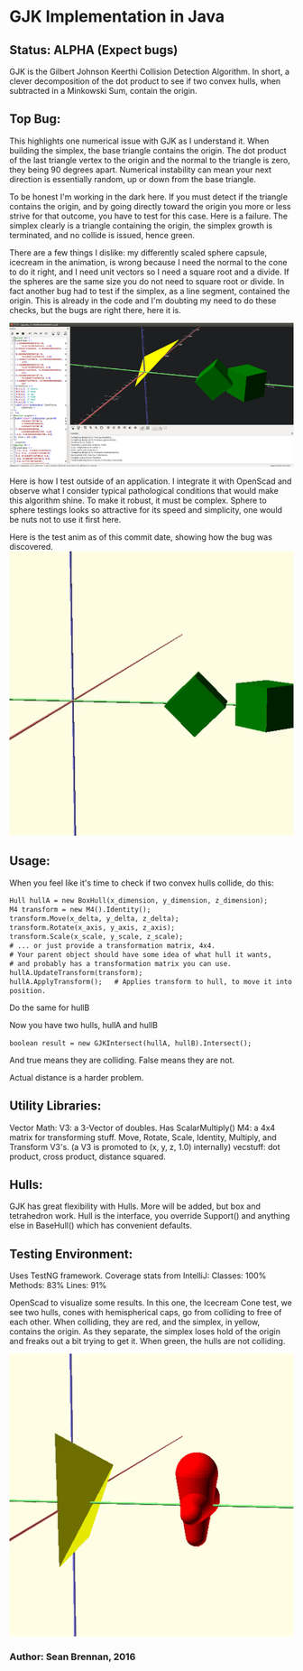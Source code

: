 # GJK Implementation in Java

## Status: ALPHA (Expect bugs)

GJK is the Gilbert Johnson Keerthi Collision Detection Algorithm.
In short, a clever decomposition of the dot product to see if two
convex hulls, when subtracted in a Minkowski Sum, contain the origin.

## Top Bug:
This highlights one numerical issue with GJK as I understand it.  When building the simplex, the base triangle contains the origin.  The dot product of the last triangle vertex to the origin and the normal to the triangle is zero, they being 90 degrees apart.  Numerical instability can mean your next direction is essentially random, up or down from the base triangle.

To be honest I'm working in the dark here.  If you must detect if the triangle contains the origin, and by going directly toward the origin you more or less strive for that outcome, you have to test for this case.  Here is a failure.  The simplex clearly is a triangle containing the origin, the simplex growth is terminated, and no collide is issued, hence green.

There are a few things I dislike: my differently scaled sphere capsule, icecream in the animation, is wrong because I need the normal to the cone to do it right, and I need unit vectors so I need a square root and a divide.  If the spheres are the same size you do not need to square root or divide.  In fact another bug had to test if the simplex, as a line segment, contained the origin.  This is already in the code and I'm doubting my need to do these checks, but the bugs are right there, here it is.

![edge on edge test fail](https://github.com/zettix/gjkj/blob/master/resources/edge_bug_gjkj.png)

Here is how I test outside of an application.  I integrate it with OpenScad and observe what I consider typical pathological conditions that would make this algorithm shine.  To make it robust, it must be complex.  Sphere to sphere testings looks so attractive for its speed and simplicity, one would be nuts not to use it first here.

Here is the test anim as of this commit date, showing how the bug was discovered.
![edge on edge test fail_animation](https://github.com/zettix/gjkj/blob/master/resources/edge-detection-bug.gif)

## Usage:

When you feel like it's time to check if two convex hulls collide, do this:
```
Hull hullA = new BoxHull(x_dimension, y_dimension, z_dimension);
M4 transform = new M4().Identity();
transform.Move(x_delta, y_delta, z_delta);
transform.Rotate(x_axis, y_axis, z_axis);
transform.Scale(x_scale, y_scale, z_scale);
# ... or just provide a transformation matrix, 4x4.
# Your parent object should have some idea of what hull it wants,
# and probably has a transformation matrix you can use.
hullA.UpdateTransform(transform);
hullA.ApplyTransform();   # Applies transform to hull, to move it into position.
```

Do the same for hullB

Now you have two hulls, hullA and hullB

`boolean result = new GJKIntersect(hullA, hullB).Intersect();`

And true means they are colliding.
False means they are not.

Actual distance is a harder problem.

## Utility Libraries:
  Vector Math:
    V3: a 3-Vector of doubles.  Has ScalarMultiply()
    M4: a 4x4 matrix for transforming stuff.  Move, Rotate, Scale, Identity, Multiply, and Transform V3's.
        (a V3 is promoted to (x, y, z, 1.0) internally)
    vecstuff: dot product, cross product, distance squared.

## Hulls:
   GJK has great flexibility with Hulls.  More will be added, but box and tetrahedron work.
   Hull is the interface, you override Support() and anything else in BaseHull() which has convenient defaults.

## Testing Environment:
  Uses TestNG framework. Coverage stats from IntelliJ:
  Classes: 100%
  Methods: 83%
  Lines: 91%
  
  OpenScad to visualize some results.
  In this one, the Icecream Cone test, we see two hulls, cones with hemispherical caps, go from colliding to free of each other.  When colliding, they are red, and the simplex, in yellow, contains the origin.  As they separate, the simplex loses hold of the origin and freaks out a bit trying to get it.  When green, the hulls are not colliding.
  
  ![animated collision test](https://github.com/zettix/gjkj/blob/master/resources/collision_test_icecream.gif)

### Author: Sean Brennan, 2016
